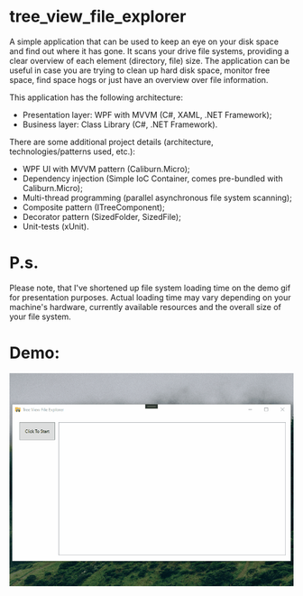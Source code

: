 # tree_view_file_explorer
A simple application that can be used to keep an eye on your disk space and find out where it has gone. It scans your drive file systems, providing a clear overview of each element (directory, file) size. The application can be useful in case you are trying to clean up hard disk space, monitor free space, find space hogs or just have an overview over file information.

This application has the following architecture:

- Presentation layer: WPF with MVVM (C#, XAML, .NET Framework);
- Business layer: Class Library (C#, .NET Framework).

There are some additional project details (architecture, technologies/patterns used, etc.):
- WPF UI with MVVM pattern (Caliburn.Micro);
- Dependency injection (Simple IoC Container, comes pre-bundled with Caliburn.Micro);
- Multi-thread programming (parallel asynchronous file system scanning);
- Composite pattern (ITreeComponent);
- Decorator pattern (SizedFolder, SizedFile);
- Unit-tests (xUnit).

# P.s.

Please note, that I've shortened up file system loading time on the demo gif for presentation purposes. Actual loading time may vary depending on your machine's hardware, currently available resources and the overall size of your file system. 

# Demo:

![](demo.gif)
